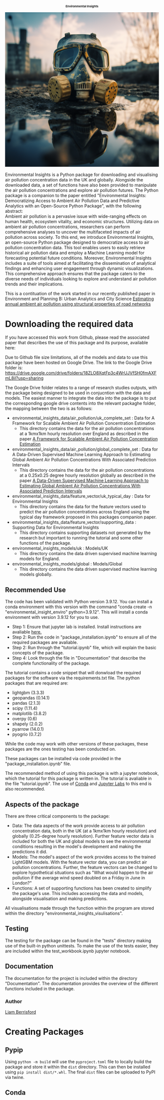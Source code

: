 <h1 style="text-align: center; font-size:1vw">Environmental Insights</h1>

<p align="center">
  <img src="_static/environmental_insights.png" />
</p>

Environmental Insights is a Python package for downloading and visualising air pollution concentration data in the UK and globally. Alongside the downloaded data, a set of functions have also been provided to manipulate the air pollution concentrations and explore air pollution futures. The Python package is a companion to the paper entitled "Environmental Insights: Democratizing Access to Ambient Air Pollution Data and Predictive Analytics with an Open-Source Python Package", with the following abstract:
\
Ambient air pollution is a pervasive issue with wide-ranging effects on human health, ecosystem vitality, and economic structures. Utilizing data on ambient air pollution concentrations, researchers can perform comprehensive analyses to uncover the multifaceted impacts of air pollution across society. To this end, we introduce Environmental Insights, an open-source Python package designed to democratize access to air pollution concentration data. This tool enables users to easily retrieve historical air pollution data and employ a Machine Learning model for forecasting potential future conditions. Moreover, Environmental Insights includes a suite of tools aimed at facilitating the dissemination of analytical findings and enhancing user engagement through dynamic visualizations. This comprehensive approach ensures that the package caters to the diverse needs of individuals looking to explore and understand air pollution trends and their implications.

This is a contituation of the work started in our recently published paper in Environment and Planning B: Urban Analytics and City Science [Estimating annual ambient air pollution using structural properties of road networks](https://journals.sagepub.com/doi/full/10.1177/23998083241230707)


# Downloading the required data

If you have accessed this work from Github, please read the associated paper that describes the use of this package and its purpose, available here:  

Due to Github file size limitations, all of the models and data to use this package have been hosted on Google Drive. The link to the Google Drive folder is: https://drive.google.com/drive/folders/18ZLO8XqtFp3c4WrUJVfSH0fmAXFmL8il?usp=sharing

The Google Drive folder relates to a range of research studies outputs, with the package being designed to be used in conjucntion with the data and models. The easiest manner to integrate the data into the package is to put the corresponding google drive contents into the relevant packaghe folder, the mapping between the two is as follows:

* environmental_insights_data/air_pollution/uk_complete_set : Data for A Framework for Scalable Ambient Air Pollution Concentration Estimation
    * This directory contains the data for the air pollution concentrations at a 1kmx1km hourly resolution over England as described in the paper [A Framework for Scalable Ambient Air Pollution Concentration Estimation](https://arxiv.org/abs/2401.08735)
* environmental_insights_data/air_pollution/global_complete_set : Data for A Data-Driven Supervised Machine Learning Approach to Estimating Global Ambient Air Pollution Concentrations With Associated Prediction Intervals
    * This directory contains the data for the air pollution concentrations at a 0.25x0.25 degree hourly resolution globally as described in the paper [A Data-Driven Supervised Machine Learning Approach to Estimating Global Ambient Air Pollution Concentrations With Associated Prediction Intervals](https://arxiv.org/abs/2402.10248)
* environmental_insights_data/feature_vector/uk_typical_day : Data for Environmental Insights
    * This directory contains the data for the feature vectors used to predict the air pollution concentrations across England using the typical day framework proposed in this packages companion paper.
* environmental_insights_data/feature_vector/supporting_data : Supporting Data for Environmental Insights
    * This directory contains supporting datasets not generated by the research but important to running the tutorial and some other functions of the package.
* environmental_insights_models/uk : Models/UK
    * This directory contains the data driven supervised machine learning models for England.
* environmental_insights_models/global : Models/Global
    * This directory contains the data driven supervised machine learning models globally.



## Recommended Use

The code has been validated with Python version 3.9.12. You can install a conda environment with this version with the command "conda create -n "environmental_insight_enviro" python=3.9.12". This will install a conda environment with version 3.9.12 for you to use.

* Step 1: Ensure that jupyter lab is installed. Install instructions are avaliable [here.](https://jupyterlab.readthedocs.io/en/latest/getting_started/installation.html)
* Step 2: Run the code in "package_installation.ipynb" to ensure all of the required packages are avaliable.
* Step 2: Run through the "tutorial.ipynb" file, which will explain the basic concepts of the package.
* Step 4: Look through the file in "Documentation" that describe the complete functionality of the package.

The tutorial contains a code snippet that will donwload the required packages for the software via the requirements.txt file. The python packages that are required are:
* lightgbm (3.3.3)
* geopandas (0.14.1)
* pandas (2.1.3)
* scipy (1.11.4)
* matplotlib (3.8.2)
* overpy (0.6)
* shapely (2.0.2)
* pyarrow (14.0.1)
* pyogrio (0.7.2)

While the code may work with other versions of these packages, these packages are the ones testing has been conducted on.

These packages can be installed via code provided in the "package_installation.ipynb" file.

The recommended method of using this package is with a jupyter notebook, which the tutorial for this package is written in. The tutorial is avaliable in the file "tutorial.ipynb". The use of [Conda](https://docs.conda.io/en/latest/) and [Jupyter Labs](https://anaconda.org/conda-forge/jupyterlab) to this end is also recommended.

## Aspects of the package
There are three critical components to the package:
* Data: The data aspects of the work provide access to air pollution concentration data, both in the UK (at a 1kmx1km hourly resolution) and globally (0.25-degree hourly resolution). Further feature vector data is included for both the UK and global models to see the environmental conditions resulting in the model's development and making the predictions it did.
* Models: The model's aspect of the work provides access to the trained LightGBM models. With the feature vector data, you can predict air pollution concentrations. Further, the feature vectors can be changed to explore hypothetical situations such as "What would happen to the air pollution if the average wind speed doubled on a Friday in June in London?"
* Functions: A set of supporting functions has been created to simplify the package's use. This includes accessing the data and models, alongside visualisation and making predictions.

All visualisations made through the function within the program are stored within the directory "environmental_insights_visulisations".

## Testing
The testing for the package can be found in the "tests" directory making use of the built-in python unittests.
To make the use of the tests easier, they are included within the test_workbook.ipynb jupyter notebook.

## Documentation
The documentation for the project is included within the directory "Documentation". The documentation provides the overview of the different functions included in the package.

### Author
[Liam Berrisford](https://liamberrisford.info/)

# Creating Packages 

## Pypip

Using `python -m build` will use the `pyproject.toml` file to locally build the package and store it within the `dist` directory. This can then be installed using `pip install dist/*.whl`. The final `dist` files can be uploaded to PyPI via twine. 

## Conda
